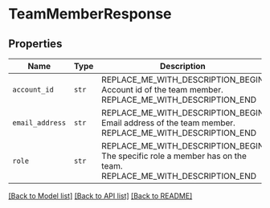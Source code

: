# TeamMemberResponse



## Properties
Name | Type | Description | Notes
------------ | ------------- | ------------- | -------------
| `account_id` | ```str``` | REPLACE_ME_WITH_DESCRIPTION_BEGIN Account id of the team member. REPLACE_ME_WITH_DESCRIPTION_END |  |
| `email_address` | ```str``` | REPLACE_ME_WITH_DESCRIPTION_BEGIN Email address of the team member. REPLACE_ME_WITH_DESCRIPTION_END |  |
| `role` | ```str``` | REPLACE_ME_WITH_DESCRIPTION_BEGIN The specific role a member has on the team. REPLACE_ME_WITH_DESCRIPTION_END |  |

[[Back to Model list]](../README.md#documentation-for-models) [[Back to API list]](../README.md#documentation-for-api-endpoints) [[Back to README]](../README.md)

